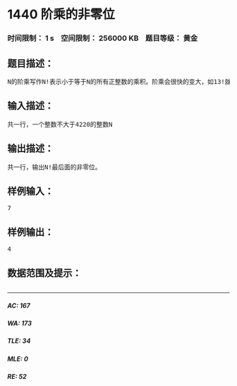 # 1440 阶乘的非零位   
### 时间限制： 1 s&nbsp;&nbsp;&nbsp;&nbsp;空间限制： 256000 KB&nbsp;&nbsp;&nbsp;&nbsp;题目等级： 黄金  
## 题目描述：  

<pre>
N的阶乘写作N!表示小于等于N的所有正整数的乘积。阶乘会很快的变大，如13!就必须用32位整数类型来存储，70！即使用浮点数也存不下了。你的任务是找到阶乘最后面的非零位。举个例子,5!=1*2*3*4*5=120所以5!的最后面的非零位是2，7！=1*2*3*4*5*6*7=5040，所以最后面的非零位是4。
</pre>
  
  
## 输入描述：  

<pre>
共一行，一个整数不大于4220的整数N
</pre>
  
  
## 输出描述：  

<pre>
共一行，输出N!最后面的非零位。
</pre>
  
  
## 样例输入：  

<pre>
7
</pre>
  
  
## 样例输出：  

<pre>
4
</pre>
  
  
## 数据范围及提示：  

<pre>
</pre>
  
  
***  

##### AC: 167  
##### WA: 173  
##### TLE: 34  
##### MLE: 0  
##### RE: 52  

